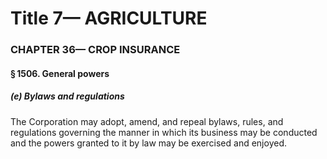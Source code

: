 
# Title 7— AGRICULTURE
### CHAPTER 36— CROP INSURANCE
#### § 1506. General powers
##### (e) Bylaws and regulations

The Corporation may adopt, amend, and repeal bylaws, rules, and regulations governing the manner in which its business may be conducted and the powers granted to it by law may be exercised and enjoyed.
